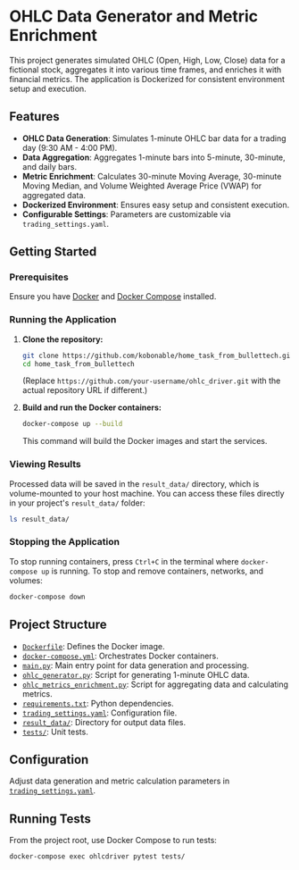 # OHLC Data Generator and Metric Enrichment

This project generates simulated OHLC (Open, High, Low, Close) data for a fictional stock, aggregates it into various time frames, and enriches it with financial metrics. The application is Dockerized for consistent environment setup and execution.

## Features

*   **OHLC Data Generation**: Simulates 1-minute OHLC bar data for a trading day (9:30 AM - 4:00 PM).
*   **Data Aggregation**: Aggregates 1-minute bars into 5-minute, 30-minute, and daily bars.
*   **Metric Enrichment**: Calculates 30-minute Moving Average, 30-minute Moving Median, and Volume Weighted Average Price (VWAP) for aggregated data.
*   **Dockerized Environment**: Ensures easy setup and consistent execution.
*   **Configurable Settings**: Parameters are customizable via `trading_settings.yaml`.

## Getting Started

### Prerequisites

Ensure you have [Docker](https://www.docker.com/get-started) and [Docker Compose](https://docs.docker.com/compose/install/) installed.

### Running the Application

1.  **Clone the repository:**
    ```bash
    git clone https://github.com/kobonable/home_task_from_bullettech.git
    cd home_task_from_bullettech
    ```
    (Replace `https://github.com/your-username/ohlc_driver.git` with the actual repository URL if different.)

2.  **Build and run the Docker containers:**
    ```bash
    docker-compose up --build
    ```
    This command will build the Docker images and start the services.

### Viewing Results

Processed data will be saved in the `result_data/` directory, which is volume-mounted to your host machine. You can access these files directly in your project's `result_data/` folder:

```bash
ls result_data/
```

### Stopping the Application

To stop running containers, press `Ctrl+C` in the terminal where `docker-compose up` is running. To stop and remove containers, networks, and volumes:

```bash
docker-compose down
```

## Project Structure

*   [`Dockerfile`](Dockerfile): Defines the Docker image.
*   [`docker-compose.yml`](docker-compose.yml): Orchestrates Docker containers.
*   [`main.py`](main.py): Main entry point for data generation and processing.
*   [`ohlc_generator.py`](ohlc_generator.py): Script for generating 1-minute OHLC data.
*   [`ohlc_metrics_enrichment.py`](ohlc_metrics_enrichment.py): Script for aggregating data and calculating metrics.
*   [`requirements.txt`](requirements.txt): Python dependencies.
*   [`trading_settings.yaml`](trading_settings.yaml): Configuration file.
*   [`result_data/`](result_data/): Directory for output data files.
*   [`tests/`](tests/): Unit tests.

## Configuration

Adjust data generation and metric calculation parameters in [`trading_settings.yaml`](trading_settings.yaml).

## Running Tests

From the project root, use Docker Compose to run tests:

```bash
docker-compose exec ohlcdriver pytest tests/